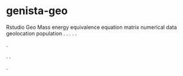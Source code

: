 # genista-geo
Rstudio Geo Mass energy equivalence equation matrix numerical data geolocation population
.
.
.
.
.




.






















.
.













.
